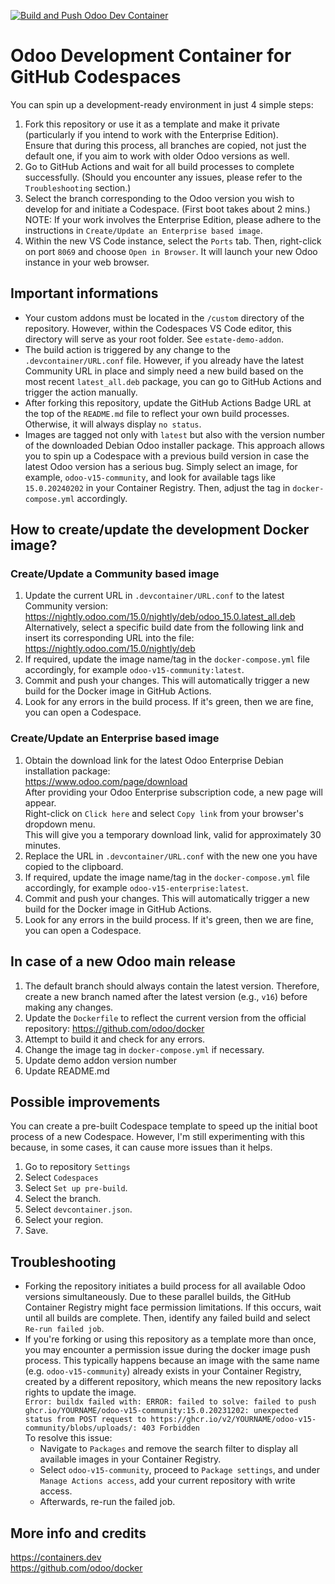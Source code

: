 [![Build and Push Odoo Dev Container](https://github.com/m3r3nix/odoo-dev-container/actions/workflows/docker-publish.yml/badge.svg?branch=v15)](https://github.com/m3r3nix/odoo-dev-container/actions/workflows/docker-publish.yml)

# Odoo Development Container for GitHub Codespaces

You can spin up a development-ready environment in just 4 simple steps:
1. Fork this repository or use it as a template and make it private (particularly if you intend to work with the Enterprise Edition).  
   Ensure that during this process, all branches are copied, not just the default one, if you aim to work with older Odoo versions as well.
2. Go to GitHub Actions and wait for all build processes to complete successfully. (Should you encounter any issues, please refer to the `Troubleshooting` section.)
3. Select the branch corresponding to the Odoo version you wish to develop for and initiate a Codespace. (First boot takes about 2 mins.)  
    NOTE: If your work involves the Enterprise Edition, please adhere to the instructions in `Create/Update an Enterprise based image`.
4. Within the new VS Code instance, select the `Ports` tab. Then, right-click on port `8069` and choose `Open in Browser`. It will launch your new Odoo instance in your web browser.

## Important informations

- Your custom addons must be located in the `/custom` directory of the repository. However, within the Codespaces VS Code editor, this directory will serve as your root folder. See `estate-demo-addon`.
- The build action is triggered by any change to the `.devcontainer/URL.conf` file. However, if you already have the latest Community URL in place and simply need a new build based on the most recent `latest_all.deb` package, you can go to GitHub Actions and trigger the action manually.
- After forking this repository, update the GitHub Actions Badge URL at the top of the `README.md` file to reflect your own build processes. Otherwise, it will always display `no status`.
- Images are tagged not only with `latest` but also with the version number of the downloaded Debian Odoo installer package. This approach allows you to spin up a Codespace with a previous build version in case the latest Odoo version has a serious bug. Simply select an image, for example, `odoo-v15-community`, and look for available tags like `15.0.20240202` in your Container Registry. Then, adjust the tag in `docker-compose.yml` accordingly.

## How to create/update the development Docker image?

### Create/Update a Community based image

1. Update the current URL in `.devcontainer/URL.conf` to the latest Community version:  
    <https://nightly.odoo.com/15.0/nightly/deb/odoo_15.0.latest_all.deb>  
    Alternatively, select a specific build date from the following link and insert its corresponding URL into the file:  
    <https://nightly.odoo.com/15.0/nightly/deb>
2. If required, update the image name/tag in the `docker-compose.yml` file accordingly, for example `odoo-v15-community:latest`.
3. Commit and push your changes. This will automatically trigger a new build for the Docker image in GitHub Actions.
4. Look for any errors in the build process. If it's green, then we are fine, you can open a Codespace.

### Create/Update an Enterprise based image

1. Obtain the download link for the latest Odoo Enterprise Debian installation package:  
    <https://www.odoo.com/page/download>  
    After providing your Odoo Enterprise subscription code, a new page will appear.  
    Right-click on `Click here` and select `Copy link` from your browser's dropdown menu.  
    This will give you a temporary download link, valid for approximately 30 minutes.   
2. Replace the URL in `.devcontainer/URL.conf` with the new one you have copied to the clipboard.
3. If required, update the image name/tag in the `docker-compose.yml` file accordingly, for example `odoo-v15-enterprise:latest`.
4. Commit and push your changes. This will automatically trigger a new build for the Docker image in GitHub Actions.
5. Look for any errors in the build process. If it's green, then we are fine, you can open a Codespace.

## In case of a new Odoo main release

1. The default branch should always contain the latest version. Therefore, create a new branch named after the latest version (e.g., `v16`) before making any changes.
2. Update the `Dockerfile` to reflect the current version from the official repository: <https://github.com/odoo/docker>
3. Attempt to build it and check for any errors.
4. Change the image tag in `docker-compose.yml` if necessary.
5. Update demo addon version number
6. Update README.md

## Possible improvements

You can create a pre-built Codespace template to speed up the initial boot process of a new Codespace. However, I'm still experimenting with this because, in some cases, it can cause more issues than it helps.

1. Go to repository `Settings`
2. Select `Codespaces`
3. Select `Set up pre-build`.
4. Select the branch.
5. Select `devcontainer.json`.
6. Select your region.
7. Save.

## Troubleshooting

- Forking the repository initiates a build process for all available Odoo versions simultaneously. Due to these parallel builds, the GitHub Container Registry might face permission limitations. If this occurs, wait until all builds are complete. Then, identify any failed build and select `Re-run failed job`.
- If you're forking or using this repository as a template more than once, you may encounter a permission issue during the docker image push process. This typically happens because an image with the same name (e.g. `odoo-v15-community`) already exists in your Container Registry, created by a different repository, which means the new repository lacks rights to update the image.  
  `Error: buildx failed with: ERROR: failed to solve: failed to push ghcr.io/YOURNAME/odoo-v15-community:15.0.20231202: unexpected status from POST request to https://ghcr.io/v2/YOURNAME/odoo-v15-community/blobs/uploads/: 403 Forbidden`  
  To resolve this issue:
  - Navigate to `Packages` and remove the search filter to display all available images in your Container Registry.
  - Select `odoo-v15-community`, proceed to `Package settings`, and under `Manage Actions access`, add your current repository with write access.
  - Afterwards, re-run the failed job.

## More info and credits

<https://containers.dev>  
<https://github.com/odoo/docker>
